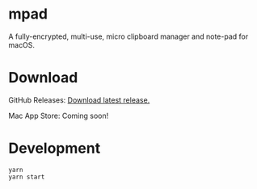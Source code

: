 # mpad

A fully-encrypted, multi-use, micro clipboard manager and note-pad for macOS.

# Download

GitHub Releases: [Download latest release.](https://github.com/al5ina5/mpad/releases/latest)

Mac App Store: Coming soon!

# Development
```
yarn
yarn start
```
